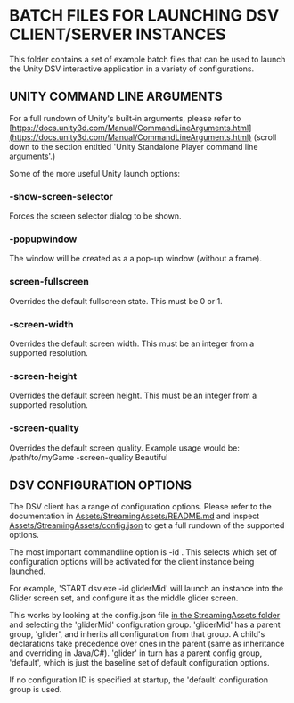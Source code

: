 # BATCH FILES FOR LAUNCHING DSV CLIENT/SERVER INSTANCES

This folder contains a set of example batch files that can be used to launch the Unity DSV interactive application in a variety of configurations.


## UNITY COMMAND LINE ARGUMENTS

For a full rundown of Unity's built-in arguments, please refer to [https://docs.unity3d.com/Manual/CommandLineArguments.html](https://docs.unity3d.com/Manual/CommandLineArguments.html) (scroll down to the section entitled 'Unity Standalone Player command line arguments'.)

Some of the more useful Unity launch options:

### -show-screen-selector
Forces the screen selector dialog to be shown.

### -popupwindow
The window will be created as a a pop-up window (without a frame).

### screen-fullscreen
Overrides the default fullscreen state. This must be 0 or 1.

### -screen-width
Overrides the default screen width. This must be an integer from a supported resolution.

### -screen-height
Overrides the default screen height. This must be an integer from a supported resolution.

### -screen-quality
Overrides the default screen quality. Example usage would be: /path/to/myGame -screen-quality Beautiful


## DSV CONFIGURATION OPTIONS

The DSV client has a range of configuration options.  Please refer to the documentation in [Assets/StreamingAssets/README.md](Assets/StreamingAssets/README.md) and inspect [Assets/StreamingAssets/config.json](Assets/StreamingAssets/config.json) to get a full rundown of the supported options.

The most important commandline option is -id <configId>.  This selects which set of configuration options will be activated for the client instance being launched.

For example, 'START dsv.exe -id gliderMid' will launch an instance into the Glider screen set, and configure it as the middle glider screen.

This works by looking at the config.json file [in the StreamingAssets folder](../Assets/StreamingAssets/) and selecting the 'gliderMid' configuration group.  'gliderMid' has a parent group, 'glider', and inherits all configuration from that group.  A child's declarations take precedence over ones in the parent (same as inheritance and overriding in Java/C#).  'glider' in turn has a parent config group, 'default', which is just the baseline set of default configuration options.

If no configuration ID is specified at startup, the 'default' configuration group is used.



